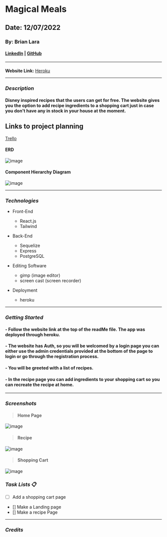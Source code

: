 # Magical Meals

## Date: 12/07/2022

### By: Brian Lara

#### [LinkedIn](https://www.linkedin.com/in/brian-lara/) | [GitHub](https://github.com/BrianDLara)

---

####

**Website Link:**
[Heroku]()

---

### **_Description_**

#### Disney inspired recipes that the users can get for free. The website gives you the option to add recipe ingredients to a shopping cart just in case you don't have any in stock in your house at the moment.

## Links to project planning

[Trello](https://trello.com/b/Aym0IEb4/magical-meals)

#### ERD

![image](https://i.imgur.com/gxlPZAq.jpg)

#### Component Hierarchy Diagram

![image](https://i.imgur.com/jT1KYRt.jpg)

---

### **_Technologies_**

- Front-End

  - React.js
  - Tailwind

- Back-End

  - Sequelize
  - Express
  - PostgreSQL

- Editing Software

  - gimp (image editor)
  - screen cast (screen recorder)

- Deployment
  - heroku

---

### **_Getting Started_**

#### - Follow the website link at the top of the readMe file. The app was deployed through heroku.

#### - The website has Auth, so you will be welcomed by a login page you can either use the admin credentials provided at the bottom of the page to login or go through the registration process.

#### - You will be greeted with a list of recipes.

#### - In the recipe page you can add ingredients to your shopping cart so you can recreate the recipe at home.

---

### **_Screenshots_**

> #### **Home Page**

![image]()

> #### **Recipe**

![image]()

> #### **Shopping Cart**

![image]()

### **_Task Lists_** :clipboard:

- [ ] Add a shopping cart page

- [] Make a Landing page
- [] Make a recipe Page

---

### **_Credits_**
